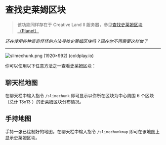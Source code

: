 # 查找史莱姆区块

>该功能同样存在于 Creative Land II 服务器，参见[查找史莱姆区块（Planet）](https://docs.coldplay.io/#/csje/cl02/slimechunk-view) 

*还在使用各种奇奇怪怪的方法寻找史莱姆区块吗？现在你不再需要这样做了*

-----------

![slimechunk.png (1920×992) (coldplay.io)](https://coldplay.io/img/docs/cl02/slimechunk-view/slimechunk.png)

你可以使用以下任意方法之一查看史莱姆区块：

## 聊天栏地图

在聊天栏中输入指令 `/slimechunk` 即可显示以你所在区块为中心周围 6 个区块 （总计 13x13 ）的史莱姆区块分布情况。

## 手持地图

手持一张已绘制好的地图，在聊天栏中输入指令 `/slimechunkmap` 即可在该地图上显示史莱姆区块。
